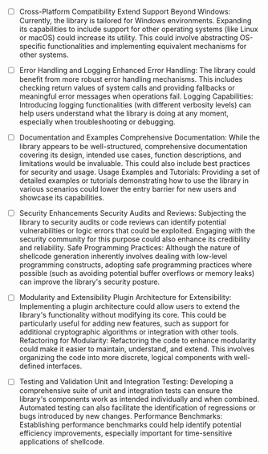 - [ ] Cross-Platform Compatibility
      Extend Support Beyond Windows: Currently, the library is tailored for Windows environments. Expanding its capabilities to include support for other operating systems (like Linux or macOS) could increase its utility. This could involve abstracting OS-specific functionalities and implementing equivalent mechanisms for other systems.

- [ ] Error Handling and Logging
      Enhanced Error Handling: The library could benefit from more robust error handling mechanisms. This includes checking return values of system calls and providing fallbacks or meaningful error messages when operations fail.
      Logging Capabilities: Introducing logging functionalities (with different verbosity levels) can help users understand what the library is doing at any moment, especially when troubleshooting or debugging.

- [ ] Documentation and Examples
      Comprehensive Documentation: While the library appears to be well-structured, comprehensive documentation covering its design, intended use cases, function descriptions, and limitations would be invaluable. This could also include best practices for security and usage.
      Usage Examples and Tutorials: Providing a set of detailed examples or tutorials demonstrating how to use the library in various scenarios could lower the entry barrier for new users and showcase its capabilities.

- [ ] Security Enhancements
      Security Audits and Reviews: Subjecting the library to security audits or code reviews can identify potential vulnerabilities or logic errors that could be exploited. Engaging with the security community for this purpose could also enhance its credibility and reliability.
      Safe Programming Practices: Although the nature of shellcode generation inherently involves dealing with low-level programming constructs, adopting safe programming practices where possible (such as avoiding potential buffer overflows or memory leaks) can improve the library's security posture.
 
- [ ] Modularity and Extensibility
      Plugin Architecture for Extensibility: Implementing a plugin architecture could allow users to extend the library's functionality without modifying its core. This could be particularly useful for adding new features, such as support for additional cryptographic algorithms or integration with other tools.
      Refactoring for Modularity: Refactoring the code to enhance modularity could make it easier to maintain, understand, and extend. This involves organizing the code into more discrete, logical components with well-defined interfaces.
   
- [ ] Testing and Validation
      Unit and Integration Testing: Developing a comprehensive suite of unit and integration tests can ensure the library's components work as intended individually and when combined. Automated testing can also facilitate the identification of regressions or bugs introduced by new changes.
      Performance Benchmarks: Establishing performance benchmarks could help identify potential efficiency improvements, especially important for time-sensitive applications of shellcode.
